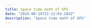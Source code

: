 ```yaml
---
title: Space time math of GPS
date: "2024-08-14T22:12:03.284Z"
description: "Space time math of GPS"
---
```

